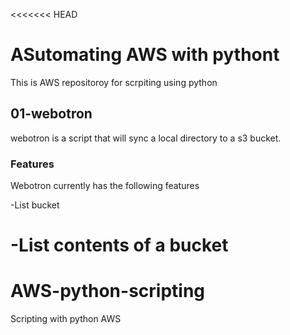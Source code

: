 <<<<<<< HEAD
# ASutomating AWS with pythont
This is AWS repositoroy for scrpiting using python

## 01-webotron

webotron is a script that will sync a local directory to a s3 bucket.

### Features

Webotron currently has the following features

-List bucket

-List contents of a bucket 
=======
# AWS-python-scripting

Scripting  with python AWS  

